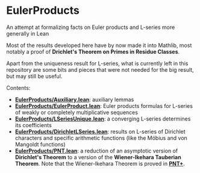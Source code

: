 # EulerProducts

An attempt at formalizing facts on Euler products and L-series more generally in Lean

Most of the results developed here have by now made it into Mathlib, most notably a proof of
**Drichlet's Theorem on Primes in Residue Classes**.

Apart from the uniqueness result for L-series, what is currently left in this repository
are some bits and pieces that were not needed for the big result, but may still be useful.

Contents:
* [__EulerProducts/Auxiliary.lean__](EulerProducts/Auxiliary.lean):
  auxiliary lemmas
* [__EulerProducts/EulerProduct.lean__](EulerProducts/EulerProduct.lean):
  Euler products formulas for L-series of weakly or completely multiplicative sequences
* [__EulerProducts/LSeriesUnique.lean__](EulerProducts/LSeriesUnique.lean):
  a converging L-series determines its coefficients
* [__EulerProducts/DirichletLSeries.lean__](EulerProducts/DirichletLSeries.lean):
  results on L-series of Dirichlet characters and specific arithmetic functions (like the Möbius and
  von Mangoldt functions)
* [__EulerProducts/PNT.lean__](EulerProducts/PNT.lean):
  a reduction of an asymptotic version of __Dirichlet's Theorem__ to a version of the
  __Wiener-Ikehara Tauberian Theorem__. Note that the Wiener-Ikehara Theorem is proved
  in [__PNT+__](https://github.com/AlexKontorovich/PrimeNumberTheoremAnd?tab=readme-ov-file).
